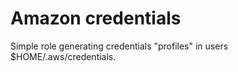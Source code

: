 # Amazon credentials
Simple role generating credentials "profiles" in users $HOME/.aws/credentials.

<!--TOC-->
<!--ENDTOC-->


<!--ROLEVARS-->
<!--ENDROLEVARS-->
